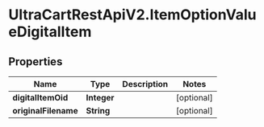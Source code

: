 # UltraCartRestApiV2.ItemOptionValueDigitalItem

## Properties
Name | Type | Description | Notes
------------ | ------------- | ------------- | -------------
**digitalItemOid** | **Integer** |  | [optional] 
**originalFilename** | **String** |  | [optional] 


